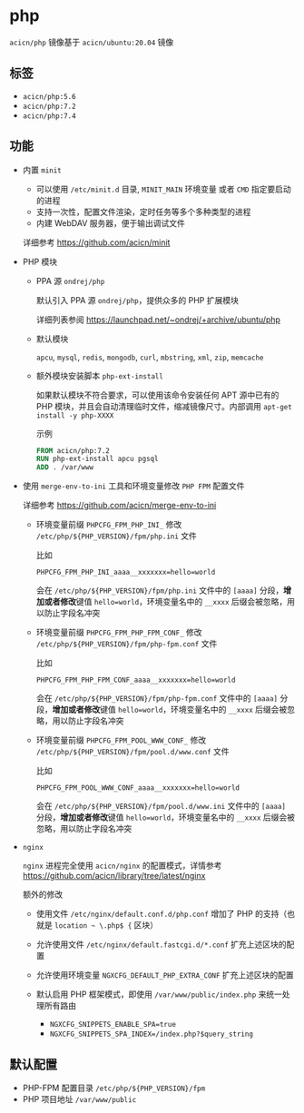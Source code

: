 # php

`acicn/php` 镜像基于 `acicn/ubuntu:20.04` 镜像

## 标签

* `acicn/php:5.6`
* `acicn/php:7.2`
* `acicn/php:7.4`

## 功能

* 内置 `minit`

    - 可以使用 `/etc/minit.d` 目录, `MINIT_MAIN` 环境变量 或者 `CMD` 指定要启动的进程
    - 支持一次性，配置文件渲染，定时任务等多个多种类型的进程
    - 内建 WebDAV 服务器，便于输出调试文件

    详细参考 https://github.com/acicn/minit

* PHP 模块

    - PPA 源 `ondrej/php`

      默认引入 PPA 源 `ondrej/php`，提供众多的 PHP 扩展模块

      详细列表参阅 https://launchpad.net/~ondrej/+archive/ubuntu/php

    - 默认模块

      `apcu`, `mysql`, `redis`, `mongodb`, `curl`, `mbstring`, `xml`, `zip`, `memcache`

    - 额外模块安装脚本 `php-ext-install`

      如果默认模块不符合要求，可以使用该命令安装任何 APT 源中已有的 PHP 模块，并且会自动清理临时文件，缩减镜像尺寸。内部调用 `apt-get install -y php-XXXX`

      示例

      ```dockerfile
      FROM acicn/php:7.2
      RUN php-ext-install apcu pgsql
      ADD . /var/www
      ```

* 使用 `merge-env-to-ini` 工具和环境变量修改 `PHP FPM` 配置文件

    详细参考 https://github.com/acicn/merge-env-to-ini

    * 环境变量前缀 `PHPCFG_FPM_PHP_INI_` 修改 `/etc/php/${PHP_VERSION}/fpm/php.ini` 文件

        比如

        `PHPCFG_FPM_PHP_INI_aaaa__xxxxxxx=hello=world`

        会在 `/etc/php/${PHP_VERSION}/fpm/php.ini` 文件中的 `[aaaa]` 分段，**增加或者修改**键值 `hello=world`，环境变量名中的 `__xxxx` 后缀会被忽略，用以防止字段名冲突

    * 环境变量前缀 `PHPCFG_FPM_PHP_FPM_CONF_` 修改 `/etc/php/${PHP_VERSION}/fpm/php-fpm.conf` 文件

        比如

        `PHPCFG_FPM_PHP_FPM_CONF_aaaa__xxxxxxx=hello=world`

        会在 `/etc/php/${PHP_VERSION}/fpm/php-fpm.conf` 文件中的 `[aaaa]` 分段，**增加或者修改**键值 `hello=world`，环境变量名中的 `__xxxx` 后缀会被忽略，用以防止字段名冲突

    * 环境变量前缀 `PHPCFG_FPM_POOL_WWW_CONF_` 修改 `/etc/php/${PHP_VERSION}/fpm/pool.d/www.conf` 文件

        比如

        `PHPCFG_FPM_POOL_WWW_CONF_aaaa__xxxxxxx=hello=world`

        会在 `/etc/php/${PHP_VERSION}/fpm/pool.d/www.ini` 文件中的 `[aaaa]` 分段，**增加或者修改**键值 `hello=world`，环境变量名中的 `__xxxx` 后缀会被忽略，用以防止字段名冲突

* `nginx`

    `nginx` 进程完全使用 `acicn/nginx` 的配置模式，详情参考 https://github.com/acicn/library/tree/latest/nginx

    额外的修改

    - 使用文件 `/etc/nginx/default.conf.d/php.conf` 增加了 PHP 的支持（也就是 `location ~ \.php$ {` 区块）

    - 允许使用文件 `/etc/nginx/default.fastcgi.d/*.conf` 扩充上述区块的配置

    - 允许使用环境变量 `NGXCFG_DEFAULT_PHP_EXTRA_CONF` 扩充上述区块的配置

    - 默认启用 PHP 框架模式，即使用 `/var/www/public/index.php` 来统一处理所有路由
        - `NGXCFG_SNIPPETS_ENABLE_SPA=true`
        - `NGXCFG_SNIPPETS_SPA_INDEX=/index.php?$query_string`

## 默认配置

* PHP-FPM 配置目录 `/etc/php/${PHP_VERSION}/fpm`
* PHP 项目地址 `/var/www/public`
